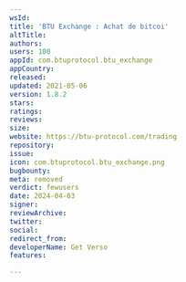 ```yaml
---
wsId: 
title: 'BTU Exchange : Achat de bitcoi'
altTitle: 
authors: 
users: 100
appId: com.btuprotocol.btu_exchange
appCountry: 
released: 
updated: 2021-05-06
version: 1.8.2
stars: 
ratings: 
reviews: 
size: 
website: https://btu-protocol.com/trading
repository: 
issue: 
icon: com.btuprotocol.btu_exchange.png
bugbounty: 
meta: removed
verdict: fewusers
date: 2024-04-03
signer: 
reviewArchive: 
twitter: 
social: 
redirect_from: 
developerName: Get Verso
features: 

---
```



